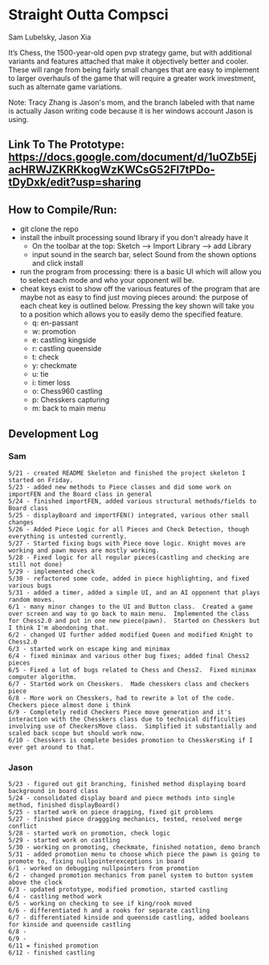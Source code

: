 # Straight Outta Compsci
Sam Lubelsky, Jason Xia

It’s Chess, the 1500-year-old open  pvp strategy game, but with additional variants and features attached that make it objectively better and cooler. These will range from being fairly small changes that are easy to implement to larger overhauls of the game that will require a greater work investment, such as alternate game variations.

Note: Tracy Zhang is Jason's mom, and the branch labeled with that name is actually Jason writing code because it is her windows account Jason is using. 



## Link To The Prototype: https://docs.google.com/document/d/1uOZb5EjacHRWJZKRKkogWzKWCsG52Fl7tPDo-tDyDxk/edit?usp=sharing
## How to Compile/Run:
  * git clone the repo
  * install the inbuilt processing sound library if you don't already have it
    * On the toolbar at the top: Sketch --> Import Library --> add Library
    * input sound in the search bar, select Sound from the shown options and click install
  * run the program from processing: there is a basic UI which will allow you to select each mode and who your opponent will be.
  * cheat keys exist to show off the various features of the program that are maybe not as easy to find just moving pieces around: the purpose of each cheat key is outlined below.  Pressing the key shown will take you to a position which allows you to easily demo the specified feature.
    * q: en-passant
    * w: promotion 
    * e: castling kingside 
    * r: castling queenside
    * t: check 
    * y: checkmate 
    * u: tie
    * i: timer loss
    * o: Chess960 castling
    * p: Chesskers capturing
    * m: back to main menu

## Development Log
  ### Sam
    5/21 - created README Skeleton and finished the project skeleton I started on Friday.
    5/23 - added new methods to Piece classes and did some work on importFEN and the Board class in general
    5/24 - finished importFEN, added various structural methods/fields to Board class
    5/25 - displayBoard and importFEN() integrated, various other small changes
    5/26 - Added Piece Logic for all Pieces and Check Detection, though everything is untested currently.
    5/27 - Started fixing bugs with Piece move logic. Knight moves are working and pawn moves are mostly working.
    5/28 - Fixed logic for all regular pieces(castling and checking are still not done)
    5/29 - implemented check
    5/30 - refactored some code, added in piece highlighting, and fixed various bugs
    5/31 - added a timer, added a simple UI, and an AI opponent that plays random moves.
    6/1 - many minor changes to the UI and Button class.  Created a game over screen and way to go back to main menu.  Implemented the class for Chess2.0 and put in one new piece(pawn).  Started on Chesskers but I think I'm abondoning that.
    6/2 - changed UI further added modified Queen and modified Knight to Chess2.0
    6/3 - started work on escape king and minimax
    6/4 - fixed minimax and various other bug fixes; added final Chess2 pieces
    6/5 - Fixed a lot of bugs related to Chess and Chess2.  Fixed minimax computer algorithm.
    6/7 - Started work on Chesskers.  Made chesskers class and checkers piece
    6/8 - More work on Chesskers, had to rewrite a lot of the code.  Checkers piece almost done i think
    6/9 - Completely redid Checkers Piece move generation and it's interaction with the Chesskers class due to technical difficulties involving use of CheckersMove class.  Simplified it substantially and scaled back scope but should work now.
    6/10 - Chesskers is complete besides promotion to ChesskersKing if I ever get around to that.
  ### Jason
    5/23 - figured out git branching, finished method displaying board background in board class
    5/24 - consolidated display board and piece methods into single method, finished displayBoard()
    5/25 - started work on piece dragging, fixed git problems
    5/27 - finished piece draggging mechanics, tested, resolved merge conflict
    5/28 - started work on promotion, check logic
    5/29 - started work on castling
    5/30 - working on promoting, checkmate, finished notation, demo branch
    5/31 - added promotion menu to choose which piece the pawn is going to promote to, fixing nullpointerexceptions in board
    6/1 - worked on debugging nullpointers from promotion
    6/2 - changed promotion mechanics from panel system to button system above the clock
    6/3 - updated prototype, modified promotion, started castling
    6/4 - castling method work
    6/5 - working on checking to see if king/rook moved
    6/6 - differentiated h and a rooks for separate castling
    6/7 - differentiated kinside and queenside castling, added booleans for kinside and queenside castling
    6/8 - 
    6/9 - 
    6/11 = finished promotion
    6/12 - finished castling
    
